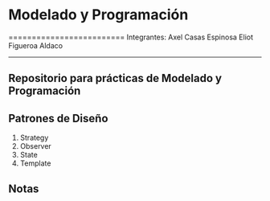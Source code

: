 # Modelado y Programación
=========================
Integrantes:
Axel Casas Espinosa
Eliot Figueroa Aldaco

------------------------------------------------------
Repositorio para prácticas de Modelado y Programación
------------------------------------------------------

Patrones de Diseño
------------------------------------------------------
1. Strategy
2. Observer
3. State
4. Template

Notas
------------------------------------------------------

